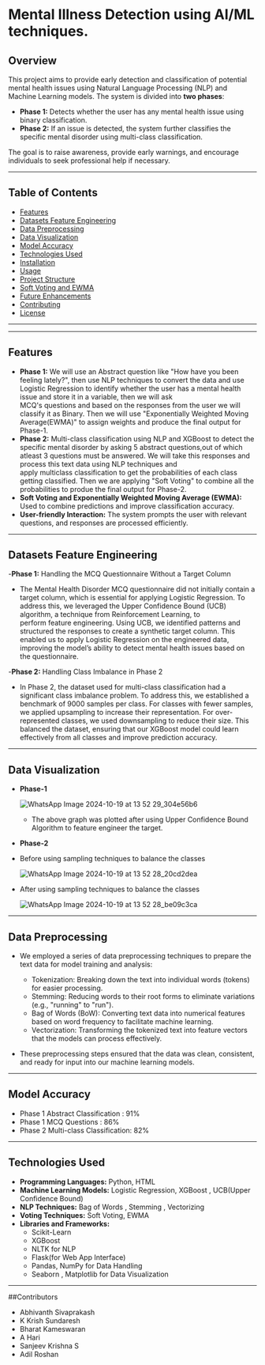# Mental Illness Detection using AI/ML techniques.

## Overview
This project aims to provide early detection and classification of potential mental health issues using Natural Language Processing (NLP) and Machine Learning models. The system is divided into **two phases**:
- **Phase 1:** Detects whether the user has any mental health issue using binary classification.
- **Phase 2:** If an issue is detected, the system further classifies the specific mental disorder using multi-class classification.

The goal is to raise awareness, provide early warnings, and encourage individuals to seek professional help if necessary.

---

## Table of Contents
- [Features](#features)
- [Datasets Feature Engineering](#datasets-feature-engineering)
- [Data Preprocessing](#data-preprocessing)
- [Data Visualization](#data-visualization)
- [Model Accuracy](#model-accuracy)
- [Technologies Used](#technologies-used)
- [Installation](#installation)
- [Usage](#usage)
- [Project Structure](#project-structure)
- [Soft Voting and EWMA](#soft-voting-and-ewma)
- [Future Enhancements](#future-enhancements)
- [Contributing](#contributing)
- [License](#license)

---
---

## Features
  - **Phase 1:** We will use an Abstract question like "How have you been feeling lately?", then use NLP techniques to convert the data and use Logistic Regression to identify whether the user has a mental health issue and store it in a variable, then we will ask     
    MCQ's questions and based on the responses from the user we will classify it as Binary. Then we will use "Exponentially Weighted Moving Average(EWMA)" to assign weights and produce the final output for Phase-1.
  - **Phase 2:** Multi-class classification using NLP and XGBoost to detect the specific mental disorder by asking 5 abstract questions,out of which atleast 3 questions must be answered. We will take this responses and process this text data using NLP techniques and   
    apply multiclass classification to get the probabilities of each class getting classified. Then we are applying "Soft Voting" to combine all the probabilities to produe the final output for Phase-2.
  - **Soft Voting and Exponentially Weighted Moving Average (EWMA):** Used to combine predictions and improve classification accuracy.
  - **User-friendly Interaction:** The system prompts the user with relevant questions, and responses are processed efficiently.
---
## Datasets Feature Engineering
-**Phase 1:** Handling the MCQ Questionnaire Without a Target Column
  - The Mental Health Disorder MCQ questionnaire did not initially contain a target column, which is essential for applying Logistic Regression. To address this, we leveraged the Upper Confidence Bound (UCB) algorithm, a technique from Reinforcement Learning, to   
    perform feature engineering. Using UCB, we identified patterns and structured the responses to create a synthetic target column. This enabled us to apply Logistic Regression on the engineered data, improving the model’s ability to detect mental health issues based
    on the questionnaire.
    
-**Phase 2:** Handling Class Imbalance in Phase 2
  - In Phase 2, the dataset used for multi-class classification had a significant class imbalance problem. To address this, we established a benchmark of 9000 samples per class. For classes with fewer samples, we applied upsampling to increase their representation. 
    For over-represented classes, we used downsampling to reduce their size. This balanced the dataset, ensuring that our XGBoost model could learn effectively from all classes and improve prediction accuracy.
---
## Data Visualization
- **Phase-1**
  
    ![WhatsApp Image 2024-10-19 at 13 52 29_304e56b6](https://github.com/user-attachments/assets/4886ae5f-f038-4a4b-8354-c9967e9406c8)
  
  - The above graph was plotted after using Upper Confidence Bound Algorithm to feature engineer the target.
- **Phase-2**
  
- Before using sampling techniques to balance the classes

    ![WhatsApp Image 2024-10-19 at 13 52 28_20cd2dea](https://github.com/user-attachments/assets/d253ec37-9382-43a9-a052-b57fc7011a8d)
  
- After using sampling techniques to balance the classes
  
    ![WhatsApp Image 2024-10-19 at 13 52 28_be09c3ca](https://github.com/user-attachments/assets/f369270d-36db-4308-a1b0-1dcea9649da3)
---
## Data Preprocessing
- We employed a series of data preprocessing techniques to prepare the text data for model training and analysis:

  - Tokenization: Breaking down the text into individual words (tokens) for easier processing.
  - Stemming: Reducing words to their root forms to eliminate variations (e.g., "running" to "run").
  - Bag of Words (BoW): Converting text data into numerical features based on word frequency to facilitate machine learning.
  - Vectorization: Transforming the tokenized text into feature vectors that the models can process effectively.
- These preprocessing steps ensured that the data was clean, consistent, and ready for input into our machine learning models.
---
## Model Accuracy
  - Phase 1 Abstract Classification   : 91%
  - Phase 1 MCQ Questions             : 86%
  - Phase 2 Multi-class Classification: 82%
---
## Technologies Used
  - **Programming Languages:** Python, HTML
  - **Machine Learning Models:** Logistic Regression, XGBoost , UCB(Upper Confidence Bound)
  - **NLP Techniques:** Bag of Words , Stemming , Vectorizing 
  - **Voting Techniques:** Soft Voting, EWMA  
  - **Libraries and Frameworks:**
    - Scikit-Learn
    - XGBoost
    - NLTK for NLP  
    - Flask(for Web App Interface) 
    - Pandas, NumPy for Data Handling
    - Seaborn , Matplotlib for Data Visualization

---
##Contributors
- Abhivanth Sivaprakash
- K Krish Sundaresh
- Bharat Kameswaran
- A Hari
- Sanjeev Krishna S
- Adil Roshan 
